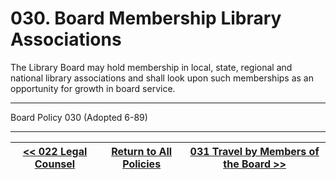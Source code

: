 # 030. Board Membership Library Associations

The Library Board may hold membership in local, state, regional and national library associations and shall look upon such memberships as an opportunity for growth in board service.

---

Board Policy 030 (Adopted 6-89)

---
[<< 022 Legal Counsel](/policies/000-internal-policies/022.md) | [Return to All Policies](/policies/) | [031 Travel by Members of the Board >>](/policies/000-internal-policies/031.md)
--- | --- | ---
